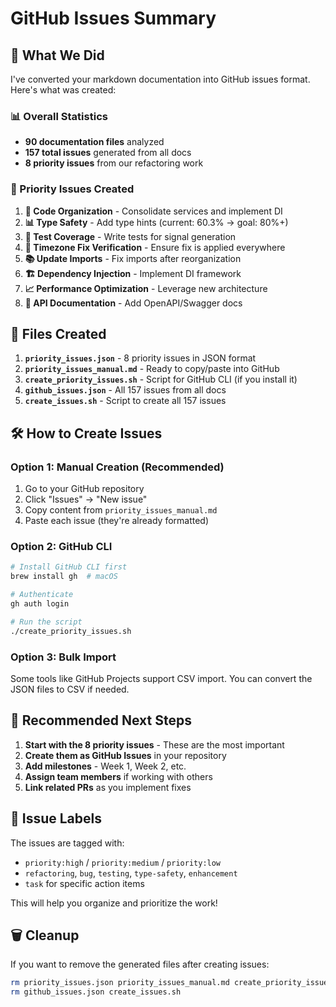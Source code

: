 # GitHub Issues Summary

## 🎯 What We Did

I've converted your markdown documentation into GitHub issues format. Here's what was created:

### 📊 Overall Statistics
- **90 documentation files** analyzed
- **157 total issues** generated from all docs
- **8 priority issues** from our refactoring work

### 🚀 Priority Issues Created

1. **🔧 Code Organization** - Consolidate services and implement DI
2. **📊 Type Safety** - Add type hints (current: 60.3% → goal: 80%+)
3. **🧪 Test Coverage** - Write tests for signal generation
4. **🐛 Timezone Fix Verification** - Ensure fix is applied everywhere
5. **📚 Update Imports** - Fix imports after reorganization
6. **🏗️ Dependency Injection** - Implement DI framework
7. **📈 Performance Optimization** - Leverage new architecture
8. **📖 API Documentation** - Add OpenAPI/Swagger docs

## 📁 Files Created

1. **`priority_issues.json`** - 8 priority issues in JSON format
2. **`priority_issues_manual.md`** - Ready to copy/paste into GitHub
3. **`create_priority_issues.sh`** - Script for GitHub CLI (if you install it)
4. **`github_issues.json`** - All 157 issues from all docs
5. **`create_issues.sh`** - Script to create all 157 issues

## 🛠️ How to Create Issues

### Option 1: Manual Creation (Recommended)
1. Go to your GitHub repository
2. Click "Issues" → "New issue"
3. Copy content from `priority_issues_manual.md`
4. Paste each issue (they're already formatted)

### Option 2: GitHub CLI
```bash
# Install GitHub CLI first
brew install gh  # macOS

# Authenticate
gh auth login

# Run the script
./create_priority_issues.sh
```

### Option 3: Bulk Import
Some tools like GitHub Projects support CSV import. You can convert the JSON files to CSV if needed.

## 🎯 Recommended Next Steps

1. **Start with the 8 priority issues** - These are the most important
2. **Create them as GitHub Issues** in your repository
3. **Add milestones** - Week 1, Week 2, etc.
4. **Assign team members** if working with others
5. **Link related PRs** as you implement fixes

## 📝 Issue Labels

The issues are tagged with:
- `priority:high` / `priority:medium` / `priority:low`
- `refactoring`, `bug`, `testing`, `type-safety`, `enhancement`
- `task` for specific action items

This will help you organize and prioritize the work!

## 🗑️ Cleanup

If you want to remove the generated files after creating issues:
```bash
rm priority_issues.json priority_issues_manual.md create_priority_issues.sh
rm github_issues.json create_issues.sh
``` 